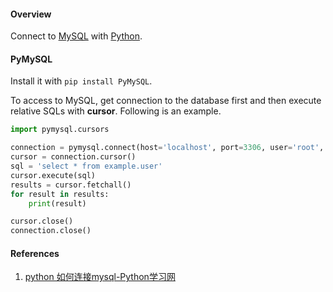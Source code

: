 #### Overview

Connect to [MySQL](../../dev/mysql/index.md) with [Python](../index.md).

#### PyMySQL

Install it with `pip install PyMySQL`.

To access to MySQL, get connection to the database first and then execute relative SQLs with **cursor**. Following is an example.

```Python
import pymysql.cursors

connection = pymysql.connect(host='localhost', port=3306, user='root', password='1234', database='example')
cursor = connection.cursor()
sql = 'select * from example.user'
cursor.execute(sql)
results = cursor.fetchall()
for result in results:
    print(result)

cursor.close()
connection.close()
```

#### References

1. [python 如何连接mysql-Python学习网](https://www.py.cn/jishu/jichu/13155.html)